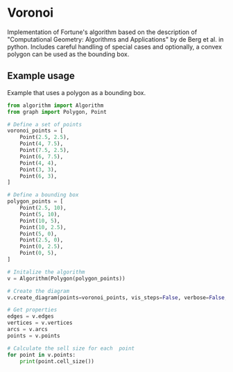 # Voronoi
Implementation of Fortune's algorithm based on the description of "Computational Geometry: Algorithms and Applications" by de Berg et al. in python.
Includes careful handling of special cases and optionally, a convex polygon can be used as the bounding box. 

## Example usage

Example that uses a polygon as a bounding box.

```python
from algorithm import Algorithm
from graph import Polygon, Point

# Define a set of points
voronoi_points = [
    Point(2.5, 2.5),
    Point(4, 7.5),
    Point(7.5, 2.5),
    Point(6, 7.5),
    Point(4, 4),
    Point(3, 3),
    Point(6, 3),
]

# Define a bounding box
polygon_points = [
    Point(2.5, 10),
    Point(5, 10),
    Point(10, 5),
    Point(10, 2.5),
    Point(5, 0),
    Point(2.5, 0),
    Point(0, 2.5),
    Point(0, 5),
]

# Initalize the algorithm
v = Algorithm(Polygon(polygon_points))

# Create the diagram
v.create_diagram(points=voronoi_points, vis_steps=False, verbose=False, vis_result=True, vis_tree=True)

# Get properties
edges = v.edges
vertices = v.vertices
arcs = v.arcs
points = v.points

# Calculate the sell size for each  point
for point in v.points:
    print(point.cell_size())
```